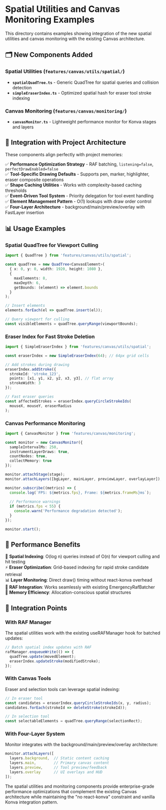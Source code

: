 # Spatial Utilities and Canvas Monitoring Examples

This directory contains examples showing integration of the new spatial utilities and canvas monitoring with the existing Canvas architecture.

## 🗂️ **New Components Added**

### **Spatial Utilities** (`features/canvas/utils/spatial/`)
- **`spatialQuadTree.ts`** - Generic QuadTree for spatial queries and collision detection
- **`simpleEraserIndex.ts`** - Optimized spatial hash for eraser tool stroke indexing

### **Canvas Monitoring** (`features/canvas/monitoring/`)
- **`canvasMonitor.ts`** - Lightweight performance monitor for Konva stages and layers

## 🎯 **Integration with Project Architecture**

These components align perfectly with project memories:

✅ **Performance Optimization Strategy** - RAF batching, `listening=false`, `perfectDrawEnabled=false`  
✅ **Tool-Specific Drawing Defaults** - Supports pen, marker, highlighter, eraser composite operations  
✅ **Shape Caching Utilities** - Works with complexity-based caching thresholds  
✅ **Event-Driven Tool System** - Priority delegation for tool event handling  
✅ **Element Management Pattern** - O(1) lookups with draw order control  
✅ **Four-Layer Architecture** - background/main/preview/overlay with FastLayer insertion  

## 📊 **Usage Examples**

### **Spatial QuadTree for Viewport Culling**
```typescript
import { QuadTree } from 'features/canvas/utils/spatial';

const quadTree = new QuadTree<CanvasElement>(
  { x: 0, y: 0, width: 1920, height: 1080 },
  {
    maxElements: 8,
    maxDepth: 6,
    getBounds: (element) => element.bounds
  }
);

// Insert elements
elements.forEach(el => quadTree.insert(el));

// Query viewport for culling
const visibleElements = quadTree.queryRange(viewportBounds);
```

### **Eraser Index for Fast Stroke Deletion**
```typescript
import { SimpleEraserIndex } from 'features/canvas/utils/spatial';

const eraserIndex = new SimpleEraserIndex(64); // 64px grid cells

// Add strokes during drawing
eraserIndex.addStroke({
  strokeId: 'stroke_123',
  points: [x1, y1, x2, y2, x3, y3], // flat array
  strokeWidth: 3
});

// Fast eraser queries
const affectedStrokes = eraserIndex.queryCircleStrokeIds(
  mouseX, mouseY, eraserRadius
);
```

### **Canvas Performance Monitoring**
```typescript
import { CanvasMonitor } from 'features/canvas/monitoring';

const monitor = new CanvasMonitor({
  sampleIntervalMs: 250,
  instrumentLayerDraws: true,
  countNodes: true,
  collectMemory: true
});

monitor.attachStage(stage);
monitor.attachLayers([bgLayer, mainLayer, previewLayer, overlayLayer]);

monitor.subscribe((metrics) => {
  console.log(`FPS: ${metrics.fps}, Frame: ${metrics.frameMs}ms`);
  
  // Performance warnings
  if (metrics.fps < 55) {
    console.warn('Performance degradation detected');
  }
});

monitor.start();
```

## 🔧 **Performance Benefits**

🎯 **Spatial Indexing**: O(log n) queries instead of O(n) for viewport culling and hit testing  
⚡ **Eraser Optimization**: Grid-based indexing for rapid stroke candidate retrieval  
📊 **Layer Monitoring**: Direct draw() timing without react-konva overhead  
🎨 **RAF Integration**: Works seamlessly with existing EmergencyRafBatcher  
💾 **Memory Efficiency**: Allocation-conscious spatial structures  

## 🚀 **Integration Points**

### **With RAF Manager**
The spatial utilities work with the existing useRAFManager hook for batched updates:

```typescript
// Batch spatial index updates with RAF
rafManager.enqueueWrite(() => {
  quadTree.update(movedElement);
  eraserIndex.updateStroke(modifiedStroke);
});
```

### **With Canvas Tools**
Eraser and selection tools can leverage spatial indexing:

```typescript
// In eraser tool
const candidates = eraserIndex.queryCircleStrokeIds(x, y, radius);
candidates.forEach(strokeId => deleteStroke(strokeId));

// In selection tool  
const selectableElements = quadTree.queryRange(selectionRect);
```

### **With Four-Layer System**
Monitor integrates with the background/main/preview/overlay architecture:

```typescript
monitor.attachLayers([
  layers.background,  // Static content caching
  layers.main,        // Primary canvas content
  layers.preview,     // Tool preview/feedback
  layers.overlay      // UI overlays and HUD
]);
```

The spatial utilities and monitoring components provide enterprise-grade performance optimizations that complement the existing Canvas architecture while maintaining the "no react-konva" constraint and vanilla Konva integration pattern.